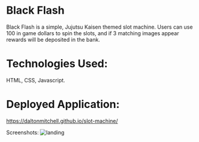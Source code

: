 # Black Flash

Black Flash is a simple, Jujutsu Kaisen themed slot machine. Users can use 100 in game dollars to spin the slots, and if 3 matching images appear rewards will be deposited in the bank.

# Technologies Used:
HTML, CSS, Javascript.

# Deployed Application:
https://daltonmitchell.github.io/slot-machine/

Screenshots:
![landing](https://i.imgur.com/n6zIb51.jpg)
